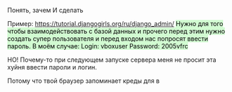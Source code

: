 Понять, зачем
И сделать

Пример:
https://tutorial.djangogirls.org/ru/django_admin/
<mark style="background: #BBFABBA6;"> Нужно для того чтобы взаимодействовать с базой данных и прочего
 перед этим нужно создать супер пользователя и перед входом нас попросят ввести пароль.
В моём случае:
  Login: vboxuser
  Password: 2005vfrc 

НО! Почему-то при следующем запуске сервера меня не просит эта хуйня ввести пароли и логин.</mark>

Потому что твой браузер запоминает креды для в